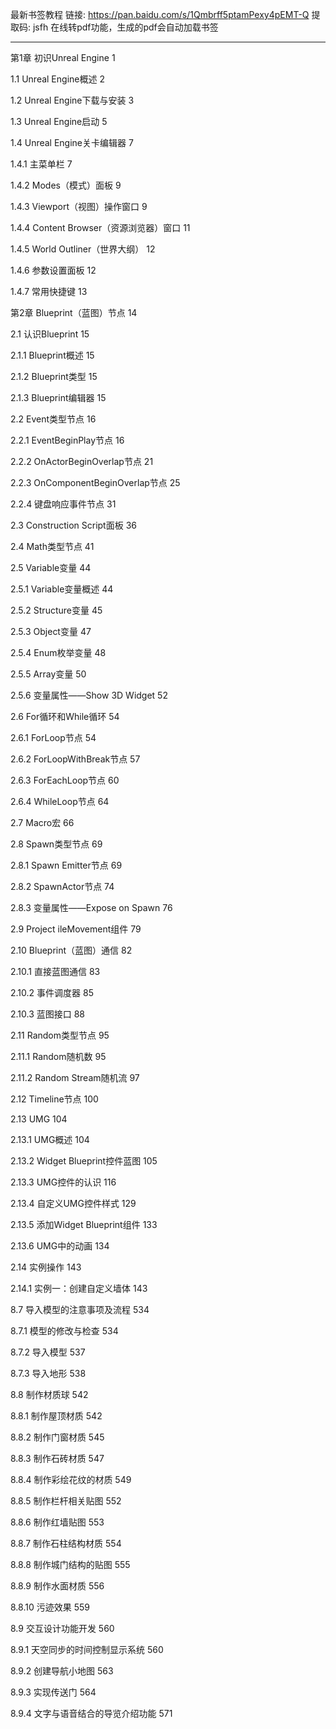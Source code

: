最新书签教程 链接: https://pan.baidu.com/s/1Qmbrff5ptamPexy4pEMT-Q 提取码: jsfh 在线转pdf功能，生成的pdf会自动加载书签

------



第1章 初识Unreal Engine 1

1.1 Unreal Engine概述 2

1.2 Unreal Engine下载与安装 3

1.3 Unreal Engine启动 5

1.4 Unreal Engine关卡编辑器 7

1.4.1 主菜单栏 7

1.4.2 Modes（模式）面板 9

1.4.3 Viewport（视图）操作窗口 9

1.4.4 Content Browser（资源浏览器）窗口 11

1.4.5 World Outliner（世界大纲） 12

1.4.6 参数设置面板 12

1.4.7 常用快捷键 13

第2章 Blueprint（蓝图）节点 14

2.1 认识Blueprint 15

2.1.1 Blueprint概述 15

2.1.2 Blueprint类型 15

2.1.3 Blueprint编辑器 15

2.2 Event类型节点 16

2.2.1 EventBeginPlay节点 16

2.2.2 OnActorBeginOverlap节点 21

2.2.3 OnComponentBeginOverlap节点 25

2.2.4 键盘响应事件节点 31

2.3 Construction Script面板 36

2.4 Math类型节点 41

2.5 Variable变量 44

2.5.1 Variable变量概述 44

2.5.2 Structure变量 45

2.5.3 Object变量 47

2.5.4 Enum枚举变量 48

2.5.5 Array变量 50

2.5.6 变量属性——Show 3D Widget 52

2.6 For循环和While循环 54

2.6.1 ForLoop节点 54

2.6.2 ForLoopWithBreak节点 57

2.6.3 ForEachLoop节点 60

2.6.4 WhileLoop节点 64

2.7 Macro宏 66

2.8 Spawn类型节点 69

2.8.1 Spawn Emitter节点 69

2.8.2 SpawnActor节点 74

2.8.3 变量属性——Expose on Spawn 76

2.9 Project ileMovement组件 79

2.10 Blueprint（蓝图）通信 82

2.10.1 直接蓝图通信 83

2.10.2 事件调度器 85

2.10.3 蓝图接口 88

2.11 Random类型节点 95

2.11.1 Random随机数 95

2.11.2 Random Stream随机流 97

2.12 Timeline节点 100

2.13 UMG 104

2.13.1 UMG概述 104

2.13.2 Widget Blueprint控件蓝图 105

2.13.3 UMG控件的认识 116

2.13.4 自定义UMG控件样式 129

2.13.5 添加Widget Blueprint组件 133

2.13.6 UMG中的动画 134

2.14 实例操作 143

2.14.1 实例一：创建自定义墙体 143

8.7 导入模型的注意事项及流程 534

8.7.1 模型的修改与检查 534

8.7.2 导入模型 537

8.7.3 导入地形 538

8.8 制作材质球 542

8.8.1 制作屋顶材质 542

8.8.2 制作门窗材质 545

8.8.3 制作石砖材质 547

8.8.4 制作彩绘花纹的材质 549

8.8.5 制作栏杆相关贴图 552

8.8.6 制作红墙贴图 553

8.8.7 制作石柱结构材质 554

8.8.8 制作城门结构的贴图 555

8.8.9 制作水面材质 556

8.8.10 污迹效果 559

8.9 交互设计功能开发 560

8.9.1 天空同步的时间控制显示系统 560

8.9.2 创建导航小地图 563

8.9.3 实现传送门 564

8.9.4 文字与语音结合的导览介绍功能 571